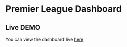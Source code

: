 # Premier League Dashboard

## Live DEMO
You can view the dashboard live [here](https://premierleague.onrender.com)
